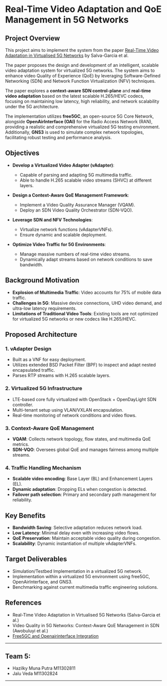 # Real-Time Video Adaptation and QoE Management in 5G Networks

## Project Overview
This project aims to implement the system from the paper [Real-Time Video Adaptation in Virtualised 5G Networks](https://ieeexplore.ieee.org/document/8990815) by Salva-Garcia et al.

The paper proposes the design and development of an intelligent, scalable video adaptation system for virtualized 5G networks. The system aims to enhance video Quality of Experience (QoE) by leveraging Software-Defined Networking (SDN) and Network Function Virtualization (NFV) techniques.

The paper explores a **context-aware SDN control-plane** and **real-time video adaptation** based on the latest scalable H.265/HEVC codecs, focusing on maintaining low latency, high reliability, and network scalability under the 5G architecture.

The implementation utilizes **free5GC**, an open-source 5G Core Network, alongside **OpenAirInterface (OAI)** for the Radio Access Network (RAN), providing a realistic and comprehensive virtualized 5G testing environment. Additionally, **GNS3** is used to simulate complex network topologies, facilitating robust testing and performance analysis.

## Objectives

- **Develop a Virtualized Video Adapter (vAdapter)**:
  - Capable of parsing and adapting 5G multimedia traffic.
  - Able to handle H.265 scalable video streams (SHVC) at different layers.

- **Design a Context-Aware QoE Management Framework**:
  - Implement a Video Quality Assurance Manager (VQAM).
  - Deploy an SDN Video Quality Orchestrator (SDN-VQO).

- **Leverage SDN and NFV Technologies**:
  - Virtualize network functions (vAdapterVNFs).
  - Ensure dynamic and scalable deployment.

- **Optimize Video Traffic for 5G Environments**:
  - Manage massive numbers of real-time video streams.
  - Dynamically adapt streams based on network conditions to save bandwidth.

## Background Motivation

- **Explosion of Multimedia Traffic**: Video accounts for 75% of mobile data traffic.
- **Challenges in 5G**: Massive device connections, UHD video demand, and ultra-low latency requirements.
- **Limitations of Traditional Video Tools**: Existing tools are not optimized for virtualized 5G networks or new codecs like H.265/HEVC.

## Proposed Architecture

### 1. vAdapter Design
- Built as a VNF for easy deployment.
- Utilizes extended BSD Packet Filter (BPF) to inspect and adapt nested encapsulated traffic.
- Parses RTP streams with H.265 scalable layers.

### 2. Virtualized 5G Infrastructure
- LTE-based core fully virtualized with OpenStack + OpenDayLight SDN controller.
- Multi-tenant setup using VLAN/VXLAN encapsulation.
- Real-time monitoring of network conditions and video flows.

### 3. Context-Aware QoE Management
- **VQAM**: Collects network topology, flow states, and multimedia QoE metrics.
- **SDN-VQO**: Oversees global QoE and manages fairness among multiple streams.

### 4. Traffic Handling Mechanism
- **Scalable video encoding**: Base Layer (BL) and Enhancement Layers (EL).
- **Dynamic adaptation**: Dropping ELs when congestion is detected.
- **Failover path selection**: Primary and secondary path management for reliability.

## Key Benefits

- **Bandwidth Saving**: Selective adaptation reduces network load.
- **Low Latency**: Minimal delay even with increasing video flows.
- **QoE Preservation**: Maintain acceptable video quality during congestion.
- **Scalability**: Dynamic instantiation of multiple vAdapterVNFs.

## Target Deliverables

- Simulation/Testbed Implementation in a virtualized 5G network.
- Implementation within a virtualized 5G environment using free5GC, OpenAirInterface, and GNS3.
- Benchmarking against current multimedia traffic engineering solutions.

## References

- Real-Time Video Adaptation in Virtualised 5G Networks (Salva-Garcia et al.)
- Video Quality in 5G Networks: Context-Aware QoE Management in SDN (Awobuluyi et al.)
- [Free5GC and Openairinterface Integration](https://hackmd.io/@Hazilkymp/S1QAH3piJx)

---

## Team 5:
- Hazilky Muna Putra M11302811
- Jalu Veda M11302824


---
